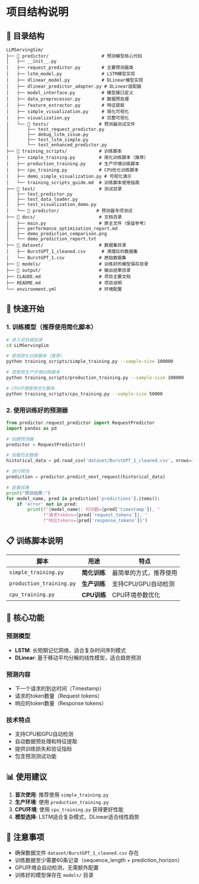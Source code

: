 # 项目结构说明

## 📁 目录结构

```
LLMServingSim/
├── 📁 predictor/                    # 预测模型核心代码
│   ├── __init__.py
│   ├── request_predictor.py        # 主要预测器类
│   ├── lstm_model.py               # LSTM模型实现
│   ├── dlinear_model.py            # DLinear模型实现
│   ├── dlinear_predictor_adapter.py # DLinear适配器
│   ├── model_interface.py          # 模型接口定义
│   ├── data_preprocessor.py        # 数据预处理
│   ├── feature_extractor.py        # 特征提取
│   ├── simple_visualization.py     # 简化可视化
│   ├── visualization.py            # 完整可视化
│   └── 📁 tests/                   # 预测器测试文件
│       ├── test_request_predictor.py
│       ├── debug_lstm_issue.py
│       ├── test_lstm_simple.py
│       └── test_enhanced_predictor.py
├── 📁 training_scripts/            # 训练脚本
│   ├── simple_training.py         # 简化训练脚本（推荐）
│   ├── production_training.py     # 生产环境训练脚本
│   ├── cpu_training.py            # CPU优化训练脚本
│   ├── demo_simple_visualization.py # 可视化演示
│   └── training_scripts_guide.md  # 训练脚本使用指南
├── 📁 test/                        # 测试目录
│   ├── test_predictor.py
│   ├── test_data_loader.py
│   ├── test_visualization_demo.py
│   └── 📁 predictor/              # 预测器专项测试
├── 📁 docs/                        # 文档目录
│   ├── main.py                    # 原主文件（保留参考）
│   ├── performance_optimization_report.md
│   ├── demo_prediction_comparison.png
│   └── demo_prediction_report.txt
├── 📁 dataset/                     # 数据集目录
│   ├── BurstGPT_1_cleaned.csv      # 清理后的数据集
│   └── BurstGPT_1.csv             # 原始数据集
├── 📁 models/                      # 训练好的模型保存目录
├── 📁 output/                      # 输出结果目录
├── CLAUDE.md                      # 项目主要文档
├── README.md                      # 项目说明
└── environment.yml                # 环境配置
```

## 🚀 快速开始

### 1. 训练模型（推荐使用简化脚本）
```bash
# 进入项目根目录
cd LLMServingSim

# 使用简化训练脚本（推荐）
python training_scripts/simple_training.py --sample-size 100000

# 或使用生产环境训练脚本
python training_scripts/production_training.py --sample-size 100000

# CPU环境使用优化脚本
python training_scripts/cpu_training.py --sample-size 50000
```

### 2. 使用训练好的预测器
```python
from predictor.request_predictor import RequestPredictor
import pandas as pd

# 创建预测器
predictor = RequestPredictor()

# 加载历史数据
historical_data = pd.read_csv('dataset/BurstGPT_1_cleaned.csv', nrows=1000)

# 进行预测
prediction = predictor.predict_next_request(historical_data)

# 查看结果
print("预测结果:")
for model_name, pred in prediction['predictions'].items():
    if 'error' not in pred:
        print(f"{model_name}: 时间戳={pred['timestamp']}, "
              f"请求tokens={pred['request_tokens']}, "
              f"响应tokens={pred['response_tokens']}")
```

## 📋 训练脚本说明

| 脚本 | 用途 | 特点 |
|------|------|------|
| `simple_training.py` | **简化训练** | 最简单的方式，推荐使用 |
| `production_training.py` | **生产训练** | 支持CPU/GPU自动检测 |
| `cpu_training.py` | **CPU训练** | CPU环境参数优化 |

## 🔧 核心功能

### 预测模型
- **LSTM**: 长短期记忆网络，适合复杂时间序列模式
- **DLinear**: 基于移动平均分解的线性模型，适合趋势预测

### 预测内容
- 下一个请求的到达时间（Timestamp）
- 请求的token数量（Request tokens）
- 响应的token数量（Response tokens）

### 技术特点
- 支持CPU和GPU自动检测
- 自动数据预处理和特征提取
- 提供训练损失和验证指标
- 包含预测测试功能

## 📊 使用建议

1. **首次使用**: 推荐使用 `simple_training.py`
2. **生产环境**: 使用 `production_training.py`
3. **CPU环境**: 使用 `cpu_training.py` 获得更好性能
4. **模型选择**: LSTM适合复杂模式，DLinear适合线性趋势

## 📝 注意事项

- 确保数据文件 `dataset/BurstGPT_1_cleaned.csv` 存在
- 训练数据至少需要60条记录（sequence_length + prediction_horizon）
- GPU环境会自动检测，无需额外配置
- 训练好的模型保存在 `models/` 目录